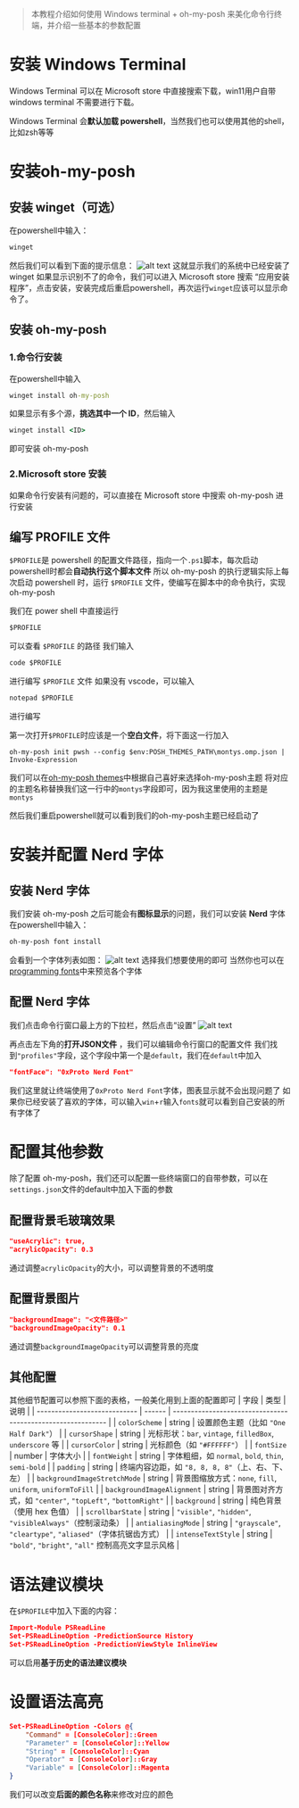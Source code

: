> 本教程介绍如何使用 Windows terminal + oh-my-posh 来美化命令行终端，并介绍一些基本的参数配置

# 安装 Windows Terminal
Windows Terminal 可以在 Microsoft store 中直接搜索下载，win11用户自带 windows terminal 不需要进行下载。

Windows Terminal 会**默认加载 powershell**，当然我们也可以使用其他的shell，比如zsh等等

# 安装oh-my-posh
## 安装 winget（可选）
在powershell中输入：
```cmd
winget
```
然后我们可以看到下面的提示信息：
![alt text](https://132-1331126615.cos.ap-guangzhou.myqcloud.com/winget.png)
这就显示我们的系统中已经安装了winget
如果显示识别不了的命令，我们可以进入 Microsoft store 搜索 “应用安装程序”，点击安装，安装完成后重启powershell，再次运行`winget`应该可以显示命令了。


## 安装 oh-my-posh
### 1.命令行安装
在powershell中输入
```cmd
winget install oh-my-posh
```
如果显示有多个源，**挑选其中一个 ID**，然后输入
```cmd
winget install <ID>
```
即可安装 oh-my-posh

### 2.Microsoft store 安装
如果命令行安装有问题的，可以直接在 Microsoft store 中搜索 oh-my-posh 进行安装

## 编写 PROFILE 文件
`$PROFILE`是 powershell 的配置文件路径，指向一个`.ps1`脚本，每次启动powershell时都会**自动执行这个脚本文件**
所以 oh-my-posh 的执行逻辑实际上每次启动 powershell 时，运行 `$PROFILE` 文件，使编写在脚本中的命令执行，实现oh-my-posh

我们在 power shell 中直接运行
```cmd
$PROFILE
```
可以查看 `$PROFILE` 的路径
我们输入
```cmd
code $PROFILE
```
进行编写 `$PROFILE` 文件
如果没有 vscode，可以输入
```cmd
notepad $PROFILE
```
进行编写

第一次打开`$PROFILE`时应该是一个**空白文件**，将下面这一行加入
```
oh-my-posh init pwsh --config $env:POSH_THEMES_PATH\montys.omp.json | Invoke-Expression
```
我们可以在[oh-my-posh themes](https://ohmyposh.dev/docs/themes)中根据自己喜好来选择oh-my-posh主题
将对应的主题名称替换我们这一行中的`montys`字段即可，因为我这里使用的主题是`montys`

然后我们重启powershell就可以看到我们的oh-my-posh主题已经启动了

# 安装并配置 Nerd 字体
## 安装 Nerd 字体
我们安装 oh-my-posh 之后可能会有**图标显示**的问题，我们可以安装 **Nerd** 字体
在powershell中输入：
```cmd
oh-my-posh font install
```
会看到一个字体列表如图：
![alt text](https://132-1331126615.cos.ap-guangzhou.myqcloud.com/fonts.png)
选择我们想要使用的即可
当然你也可以在[programming fonts](https://www.programmingfonts.org/)中来预览各个字体

## 配置 Nerd 字体
我们点击命令行窗口最上方的下拉栏，然后点击“设置”
![alt text](https://132-1331126615.cos.ap-guangzhou.myqcloud.com/TerminalSetting.png)

再点击左下角的**打开JSON文件** ，我们可以编辑命令行窗口的配置文件
我们找到`"profiles"`字段，这个字段中第一个是`default`，我们在`default`中加入
```json
"fontFace": "0xProto Nerd Font"
```
我们这里就让终端使用了`0xProto Nerd Font`字体，图表显示就不会出现问题了
如果你已经安装了喜欢的字体，可以输入`win`+`r`输入`fonts`就可以看到自己安装的所有字体了

# 配置其他参数
除了配置 oh-my-posh，我们还可以配置一些终端窗口的自带参数，可以在`settings.json`文件的default中加入下面的参数
## 配置背景毛玻璃效果

```json
"useAcrylic": true,
"acrylicOpacity": 0.3
```
通过调整`acrylicOpacity`的大小，可以调整背景的不透明度
## 配置背景图片

```json
"backgroundImage": "<文件路径>"
"backgroundImageOpacity": 0.1
```
通过调整`backgroundImageOpacity`可以调整背景的亮度
## 其他配置
其他细节配置可以参照下面的表格，一般美化用到上面的配置即可
| 字段                         | 类型   | 说明                                                        |
| ---------------------------- | ------ | ----------------------------------------------------------- |
| `colorScheme`                | string | 设置颜色主题（比如 `"One Half Dark"`）                      |
| `cursorShape`                | string | 光标形状：`bar`, `vintage`, `filledBox`, `underscore` 等    |
| `cursorColor`                | string | 光标颜色（如 `"#FFFFFF"`）                                  |
| `fontSize`                   | number | 字体大小                                                    |
| `fontWeight`                 | string | 字体粗细，如 `normal`, `bold`, `thin`, `semi-bold`          |
| `padding`                    | string | 终端内容边距，如 `"8, 8, 8, 8"`（上、右、下、左）           |
| `backgroundImageStretchMode` | string | 背景图缩放方式：`none`, `fill`, `uniform`, `uniformToFill`  |
| `backgroundImageAlignment`   | string | 背景图对齐方式，如 `"center"`, `"topLeft"`, `"bottomRight"` |
| `background`                 | string | 纯色背景（使用 hex 色值）                                   |
| `scrollbarState`             | string | `"visible"`, `"hidden"`, `"visibleAlways"`（控制滚动条）    |
| `antialiasingMode`           | string | `"grayscale"`, `"cleartype"`, `"aliased"`（字体抗锯齿方式） |
| `intenseTextStyle`           | string | `"bold"`, `"bright"`, `"all"` 控制高亮文字显示风格          |

# 语法建议模块
在`$PROFILE`中加入下面的内容：
```json
Import-Module PSReadLine
Set-PSReadLineOption -PredictionSource History
Set-PSReadLineOption -PredictionViewStyle InlineView
```
可以启用**基于历史的语法建议模块**

# 设置语法高亮
```json
Set-PSReadLineOption -Colors @{
    "Command" = [ConsoleColor]::Green
    "Parameter" = [ConsoleColor]::Yellow
    "String" = [ConsoleColor]::Cyan
    "Operator" = [ConsoleColor]::Gray
    "Variable" = [ConsoleColor]::Magenta
}
```
我们可以改变**后面的颜色名称**来修改对应的颜色


